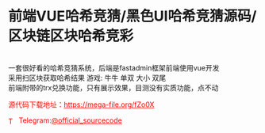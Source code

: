 # 前端VUE哈希竞猜/黑色UI哈希竞猜源码/区块链区块哈希竞彩

<br>一套很好看的哈希竞猜系统，后端是fastadmin框架前端使用vue开发<br>采用扫区块获取哈希结果 游戏: 牛牛 单双 大小 双尾<br>前端附带的trx兑换功能，只有展示效果，目测没有实质功能，点不动<br>


<p style="color: red;">源代码下载地址：<a href="https://mega-file.org/fZo0X" style="color: red;">https://mega-file.org/fZo0X</a></p><p style="color: red;"><img src="https://cdn-icons-png.flaticon.com/512/2111/2111646.png" alt="Telegram Icon" style="width: 16px; vertical-align: middle; margin-right: 5px;">Telegram:<a href="https://t.me/official_sourcecode" style="color: red;">@official_sourcecode</a></p>